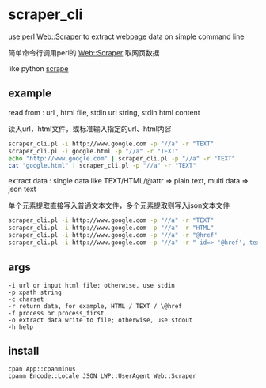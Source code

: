 # scraper_cli
use perl [Web::Scraper](https://metacpan.org/pod/Web::Scraper) to extract webpage data on simple command line

简单命令行调用perl的 [Web::Scraper](https://metacpan.org/pod/Web::Scraper) 取网页数据

like python [scrape](https://github.com/jeroenjanssens/data-science-at-the-command-line/blob/master/tools/scrape)

## example

read from : url , html file, stdin url string, stdin html content

读入url，html文件，或标准输入指定的url、html内容

```bash
scraper_cli.pl -i http://www.google.com -p "//a" -r "TEXT"
scraper_cli.pl -i google.html -p "//a" -r "TEXT"
echo "http://www.google.com" | scraper_cli.pl -p "//a" -r "TEXT"
cat "google.html" | scraper_cli.pl -p "//a" -r "TEXT"
```

extract data : single data like TEXT/HTML/@attr => plain text, multi data => json text

单个元素提取直接写入普通文本文件，多个元素提取则写入json文本文件

```bash
scraper_cli.pl -i http://www.google.com -p "//a" -r "TEXT"
scraper_cli.pl -i http://www.google.com -p "//a" -r "HTML"
scraper_cli.pl -i http://www.google.com -p "//a" -r "@href"
scraper_cli.pl -i http://www.google.com -p "//a" -r " id=> '@href', text => 'TEXT' "
```

## args

    -i url or input html file; otherwise, use stdin
    -p xpath string
    -c charset
    -r return data, for example, HTML / TEXT / \@href
    -f process or process_first
    -o extract data write to file; otherwise, use stdout
    -h help

## install 
```
cpan App::cpanminus
cpanm Encode::Locale JSON LWP::UserAgent Web::Scraper
```
